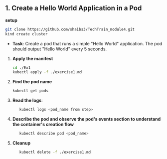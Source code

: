 ## 1. **Create a Hello World Application in a Pod**

**setup**
   ```bash
   git clone https://github.com/shaibs3/TechTrain_module4.git
   kind create cluster
   ```

- **Task**: Create a pod that runs a simple "Hello World" application. The pod should output "Hello World" every 5 seconds.
1.  **Apply the manifest**  
    ```bash
    cd ./Ex1
    kubectl apply -f ./exercise1.md
    ```
2. **Find the pod name**
   ```bash
   kubectl get pods 
   ```
2. **Read the logs**:
   ```bash
      kubectl logs <pod_name from step>
   ```
3. **Describe the pod and observe the pod's events section to understand the container's creation flow**
   ```bash
      kubectl describe pod <pod_name>
   ```
4. **Cleanup**
   ```bash
      kubectl delete -f ./exercise1.md
   ```